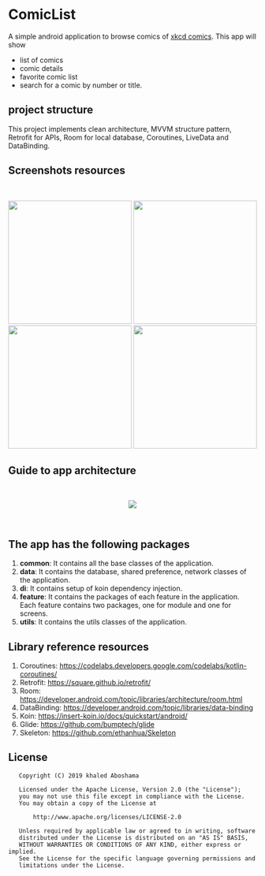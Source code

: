 # ComicList
A simple android application to browse comics of [xkcd comics](https://xkcd.com/). This app will show
- list of comics
- comic details
- favorite comic list
- search for a comic by number or title.

## project structure
This project implements clean architecture, MVVM structure pattern, Retrofit for APIs, Room for local database, Coroutines, LiveData and DataBinding.

## Screenshots resources
<br>
<p align="start">
   <img width="250" src="https://user-images.githubusercontent.com/5102649/133151710-04a64e90-0a40-43ab-b003-8995b327951d.png">
   <img width="250" src="https://user-images.githubusercontent.com/5102649/133151839-8e40f7b1-844d-4683-89de-395b1f10cd3c.png">
   <img width="250" src="https://user-images.githubusercontent.com/5102649/133151911-fde03de4-6b14-4eb6-aeee-025649588d4a.png">
   <img width="250" src="https://user-images.githubusercontent.com/5102649/133151663-a69a5b03-4f8f-451e-b505-8f0e1bd2b9bf.png">
</p>


## Guide to app architecture
<br>
<p align="center">
  <img src="https://user-images.githubusercontent.com/5102649/133154141-724fc256-a806-410b-bde0-0402ea0fd5a1.PNG">
</p>
<br>

## The app has the following packages
1. **common**: It contains all the base classes of the application.
2. **data**: It contains the database, shared preference, network classes of the application.
3. **di**: It contains setup of koin dependency injection.
4. **feature**: It contains the packages of each feature in the application. Each feature contains two packages, one for module and one for screens.
5. **utils**: It contains the utils classes of the application.


## Library reference resources
1. Coroutines: https://codelabs.developers.google.com/codelabs/kotlin-coroutines/
2. Retrofit: https://square.github.io/retrofit/
3. Room: https://developer.android.com/topic/libraries/architecture/room.html
4. DataBinding: https://developer.android.com/topic/libraries/data-binding
5. Koin: https://insert-koin.io/docs/quickstart/android/
6. Glide: https://github.com/bumptech/glide
7. Skeleton: https://github.com/ethanhua/Skeleton

## License
```
   Copyright (C) 2019 khaled Aboshama

   Licensed under the Apache License, Version 2.0 (the "License");
   you may not use this file except in compliance with the License.
   You may obtain a copy of the License at

       http://www.apache.org/licenses/LICENSE-2.0

   Unless required by applicable law or agreed to in writing, software
   distributed under the License is distributed on an "AS IS" BASIS,
   WITHOUT WARRANTIES OR CONDITIONS OF ANY KIND, either express or implied.
   See the License for the specific language governing permissions and
   limitations under the License.
```
